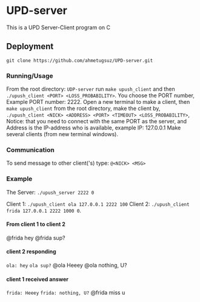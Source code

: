# UPD-server
This is a UPD Server-Client program on C

## Deployment 
`git clone https://github.com/ahmetugsuz/UPD-server.git`

### Running/Usage

From the root directory: `UDP-server` run `make upush_client` and then `./upush_client <PORT> <LOSS_PROBABILITY>`. You choose the PORT number, Example PORT number: 2222.
Open a new terminal to make a client, then `make upush_client` from the root directory, make the client by, 
`./upush_client <NICK> <ADDRESS> <PORT> <TIMEOUT> <LOSS_PROBABILITY>`, 
Notice: that you need to connect with the same PORT as the server, and Address is the IP-address who is available, example IP: 127.0.0.1
Make several clients (from new terminal windows).

### Communication
To send message to other client('s) type:
`@<NICK> <MSG>`

### Example 
The Server: `./upush_server 2222 0`

Client 1: `./upush_client ola 127.0.0.1 2222 100`
Client 2: `./upush_client frida 127.0.0.1 2222 1000 0`.

#### From client 1 to client 2
@frida hey
@frida sup?

#### client 2 responding
`ola: hey`
`ola sup?`
@ola Heeey
@ola nothing, U?

#### client 1 received answer
`frida: Heeey`
`frida: nothing, U?`
@frida miss u 



